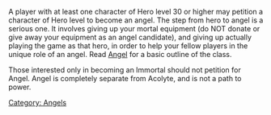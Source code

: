 A player with at least one character of Hero level 30 or higher may
petition a character of Hero level to become an angel. The step from
hero to angel is a serious one. It involves giving up your mortal
equipment (do NOT donate or give away your equipment as an angel
candidate), and giving up actually playing the game as that hero, in
order to help your fellow players in the unique role of an angel. Read [
Angel](:CATEGORY:Angels "wikilink") for a basic outline of the class.

Those interested only in becoming an Immortal should not petition for
Angel. Angel is completely separate from Acolyte, and is not a path to
power.

[Category: Angels](Category:_Angels "wikilink")
